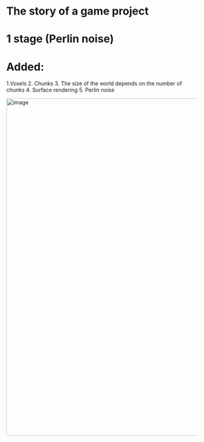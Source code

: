 # The story of a game project

# 1 stage (Perlin noise)
# Added:
1.Voxels
2. Chunks
3. The size of the world depends on the number of chunks
4. Surface rendering
5. Perlin noise

<img width="1124" height="889" alt="image" src="https://github.com/user-attachments/assets/0196835f-d67e-4bbe-911f-22a9e23f665b" />
